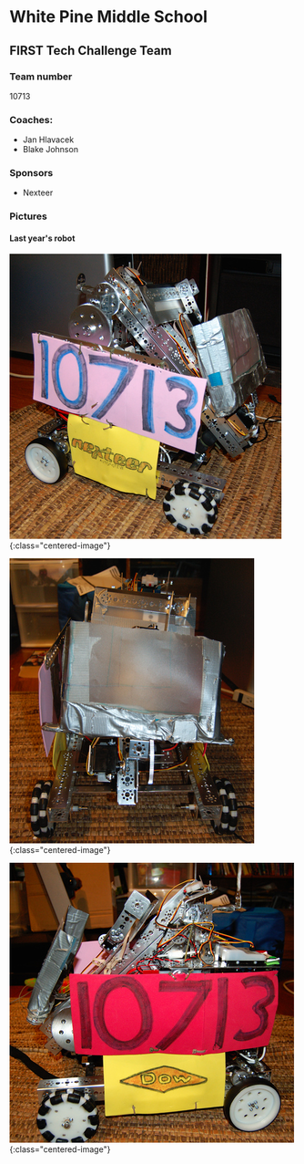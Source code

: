 # White Pine Middle School

## FIRST Tech Challenge Team

### Team number

10713

### Coaches:

*   Jan Hlavacek
*   Blake Johnson

### Sponsors

*   Nexteer

### Pictures

#### Last year's robot

![View 1](../images/DSC_2307_01.jpg){:class="centered-image"}

![View 2](../images/DSC_2308_01.jpg){:class="centered-image"}

![View 3](../images/DSC_2309_01.jpg){:class="centered-image"}
